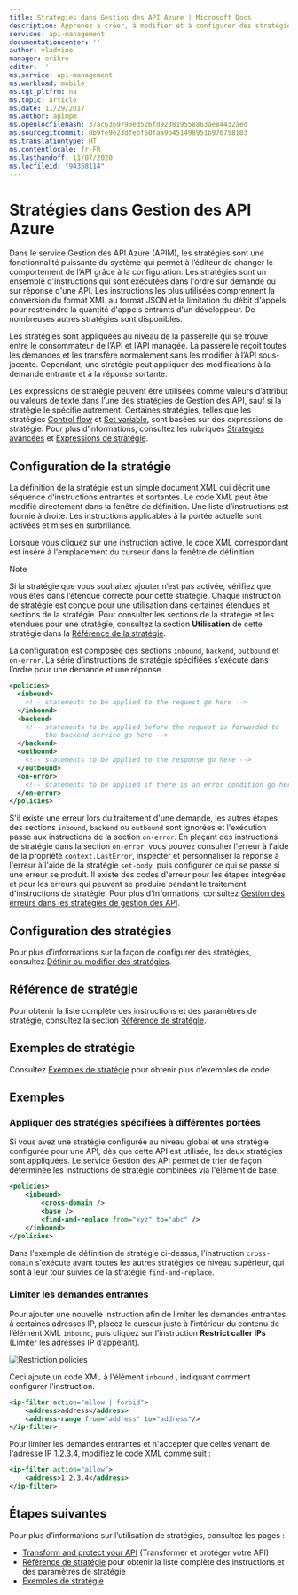 ```yaml
---
title: Stratégies dans Gestion des API Azure | Microsoft Docs
description: Apprenez à créer, à modifier et à configurer des stratégies dans Gestion des API. Consultez des exemples de code et affichez des ressources disponibles supplémentaires.
services: api-management
documentationcenter: ''
author: vladvino
manager: erikre
editor: ''
ms.service: api-management
ms.workload: mobile
ms.tgt_pltfrm: na
ms.topic: article
ms.date: 11/29/2017
ms.author: apimpm
ms.openlocfilehash: 37ac6369790ed526fd923819558863ae84432aed
ms.sourcegitcommit: 0b9fe9e23dfebf60faa9b451498951b970758103
ms.translationtype: HT
ms.contentlocale: fr-FR
ms.lasthandoff: 11/07/2020
ms.locfileid: "94358114"
---
```

# <a name="policies-in-azure-api-management"></a>Stratégies dans Gestion des API Azure

Dans le service Gestion des API Azure (APIM), les stratégies sont une fonctionnalité puissante du système qui permet à l’éditeur de changer le comportement de l’API grâce à la configuration. Les stratégies sont un ensemble d'instructions qui sont exécutées dans l'ordre sur demande ou sur réponse d'une API. Les instructions les plus utilisées comprennent la conversion du format XML au format JSON et la limitation du débit d'appels pour restreindre la quantité d'appels entrants d'un développeur. De nombreuses autres stratégies sont disponibles.

Les stratégies sont appliquées au niveau de la passerelle qui se trouve entre le consommateur de l’API et l’API managée. La passerelle reçoit toutes les demandes et les transfère normalement sans les modifier à l’API sous-jacente. Cependant, une stratégie peut appliquer des modifications à la demande entrante et à la réponse sortante.

Les expressions de stratégie peuvent être utilisées comme valeurs d’attribut ou valeurs de texte dans l’une des stratégies de Gestion des API, sauf si la stratégie le spécifie autrement. Certaines stratégies, telles que les stratégies [Control flow][Control flow] et [Set variable][Set variable], sont basées sur des expressions de stratégie. Pour plus d’informations, consultez les rubriques [Stratégies avancées][Advanced policies] et [Expressions de stratégie][Policy expressions].

## <a name="understanding-policy-configuration"></a><a name="sections"> </a>Configuration de la stratégie

La définition de la stratégie est un simple document XML qui décrit une séquence d'instructions entrantes et sortantes. Le code XML peut être modifié directement dans la fenêtre de définition. Une liste d’instructions est fournie à droite. Les instructions applicables à la portée actuelle sont activées et mises en surbrillance.

Lorsque vous cliquez sur une instruction active, le code XML correspondant est inséré à l'emplacement du curseur dans la fenêtre de définition. 

> [!NOTE]
> Si la stratégie que vous souhaitez ajouter n’est pas activée, vérifiez que vous êtes dans l’étendue correcte pour cette stratégie. Chaque instruction de stratégie est conçue pour une utilisation dans certaines étendues et sections de la stratégie. Pour consulter les sections de la stratégie et les étendues pour une stratégie, consultez la section **Utilisation** de cette stratégie dans la [Référence de la stratégie][Policy Reference].
> 
> 

La configuration est composée des sections `inbound`, `backend`, `outbound` et `on-error`. La série d’instructions de stratégie spécifiées s’exécute dans l’ordre pour une demande et une réponse.

```xml
<policies>
  <inbound>
    <!-- statements to be applied to the request go here -->
  </inbound>
  <backend>
    <!-- statements to be applied before the request is forwarded to 
         the backend service go here -->
  </backend>
  <outbound>
    <!-- statements to be applied to the response go here -->
  </outbound>
  <on-error>
    <!-- statements to be applied if there is an error condition go here -->
  </on-error>
</policies> 
```

S'il existe une erreur lors du traitement d'une demande, les autres étapes des sections `inbound`, `backend` ou `outbound` sont ignorées et l'exécution passe aux instructions de la section `on-error`. En plaçant des instructions de stratégie dans la section `on-error`, vous pouvez consulter l'erreur à l'aide de la propriété `context.LastError`, inspecter et personnaliser la réponse à l'erreur à l'aide de la stratégie `set-body`, puis configurer ce qui se passe si une erreur se produit. Il existe des codes d'erreur pour les étapes intégrées et pour les erreurs qui peuvent se produire pendant le traitement d'instructions de stratégie. Pour plus d'informations, consultez [Gestion des erreurs dans les stratégies de gestion des API](./api-management-error-handling-policies.md).

## <a name="how-to-configure-policies"></a><a name="scopes"> </a>Configuration des stratégies

Pour plus d’informations sur la façon de configurer des stratégies, consultez [Définir ou modifier des stratégies](set-edit-policies.md).

## <a name="policy-reference"></a>Référence de stratégie

Pour obtenir la liste complète des instructions et des paramètres de stratégie, consultez la section [Référence de stratégie](./api-management-policies.md).

## <a name="policy-samples"></a>Exemples de stratégie

Consultez [Exemples de stratégie](./policy-reference.md) pour obtenir plus d’exemples de code.

## <a name="examples"></a>Exemples

### <a name="apply-policies-specified-at-different-scopes"></a>Appliquer des stratégies spécifiées à différentes portées

Si vous avez une stratégie configurée au niveau global et une stratégie configurée pour une API, dès que cette API est utilisée, les deux stratégies sont appliquées. Le service Gestion des API permet de trier de façon déterminée les instructions de stratégie combinées via l'élément de base. 

```xml
<policies>
    <inbound>
        <cross-domain />
        <base />
        <find-and-replace from="xyz" to="abc" />
    </inbound>
</policies>
```

Dans l'exemple de définition de stratégie ci-dessus, l'instruction `cross-domain` s'exécute avant toutes les autres stratégies de niveau supérieur, qui sont à leur tour suivies de la stratégie `find-and-replace`. 

### <a name="restrict-incoming-requests"></a>Limiter les demandes entrantes

Pour ajouter une nouvelle instruction afin de limiter les demandes entrantes à certaines adresses IP, placez le curseur juste à l’intérieur du contenu de l’élément XML `inbound`, puis cliquez sur l’instruction **Restrict caller IPs** (Limiter les adresses IP d’appelant).

![Restriction policies][policies-restrict]

Ceci ajoute un code XML à l'élément `inbound` , indiquant comment configurer l'instruction.

```xml
<ip-filter action="allow | forbid">
    <address>address</address>
    <address-range from="address" to="address"/>
</ip-filter>
```

Pour limiter les demandes entrantes et n'accepter que celles venant de l'adresse IP 1.2.3.4, modifiez le code XML comme suit :

```xml
<ip-filter action="allow">
    <address>1.2.3.4</address>
</ip-filter>
```

## <a name="next-steps"></a>Étapes suivantes

Pour plus d’informations sur l’utilisation de stratégies, consultez les pages :

+ [Transform and protect your API](transform-api.md) (Transformer et protéger votre API)
+ [Référence de stratégie](./api-management-policies.md) pour obtenir la liste complète des instructions et des paramètres de stratégie
+ [Exemples de stratégie](./policy-reference.md)   

[Policy Reference]: ./api-management-policies.md
[Product]: api-management-howto-add-products.md
[API]: api-management-howto-add-products.md
[Operation]: ./mock-api-responses.md

[Advanced policies]: ./api-management-advanced-policies.md
[Control flow]: ./api-management-advanced-policies.md#choose
[Set variable]: ./api-management-advanced-policies.md#set-variable
[Policy expressions]: ./api-management-policy-expressions.md

[policies-restrict]: ./media/api-management-howto-policies/api-management-policies-restrict.png
